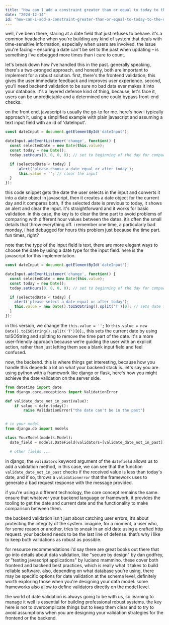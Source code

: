 ```yaml
---
title: "How can I add a constraint greater than or equal to today to the dateType field when a user updates data?"
date: "2024-12-14"
id: "how-can-i-add-a-constraint-greater-than-or-equal-to-today-to-the-datetype-field-when-a-user-updates-data"
---
```


well, i've been there, staring at a date field that just refuses to behave. it's a common headache when you're building any kind of system that deals with time-sensitive information, especially when users are involved. the issue you're facing – ensuring a date can't be set to the past when updating – is something i've debugged more times than i care to count.

let's break down how i've handled this in the past. generally speaking, there's a two-pronged approach, and honestly, both are important to implement for a robust solution. first, there's the frontend validation; this gives the user immediate feedback and improves user experience. second, you'll need backend validation to be sure no bad data ever makes it into your database. it's a layered defense kind of thing, because, let's face it, users can be unpredictable and a determined one could bypass front-end checks.

on the front end, javascript is usually the go-to for me. here's how i typically approach it, using a simplified example with plain javascript and assuming a text input field with an id of 'dateInput'.

```javascript
const dateInput = document.getElementById('dateInput');

dateInput.addEventListener('change', function() {
  const selectedDate = new Date(this.value);
  const today = new Date();
  today.setHours(0, 0, 0, 0); // set to beginning of the day for comparison

  if (selectedDate < today) {
      alert('please choose a date equal or after today');
      this.value = ''; // clear the input
  }
});
```

this code snippet gets the date the user selects in the input and converts it into a date object in javascript, then it creates a date object for the current day and it compares both, if the selected date is previous to today, it shows an alert and clear the input. it's straightforward and it works for basic validation. in this case, the key is to clear the time part to avoid problems of comparing with different hour values between the dates. it’s often the small details that throw everything off. i remember one time, a particularly bad monday, i had debugged for hours this problem just because the time part. fun times, right?

note that the type of the input field is text, there are more elegant ways to choose the date by using a date type for the input field. here is the javascript for this implementation.

```javascript
const dateInput = document.getElementById('dateInput');

dateInput.addEventListener('change', function() {
  const selectedDate = new Date(this.value);
  const today = new Date();
  today.setHours(0, 0, 0, 0); // set to beginning of the day for comparison

  if (selectedDate < today) {
    alert('please select a date equal or after today');
    this.value = new Date().toISOString().split('T')[0]; // sets date to today
  }
});
```

in this version, we change the `this.value = '';` to `this.value = new Date().toISOString().split('T')[0];`, this sets the current date by using toISOString and splitting to remove the time part of the date. it's a more user-friendly approach because we’re guiding the user with an explicit action, rather than just letting them see a blank input field and feel confused.

now, the backend. this is where things get interesting, because how you handle this depends a lot on what your backend stack is. let's say you are using python with a framework like django or flask, here's how you might achieve the date validation on the server side.

```python
from datetime import date
from django.core.exceptions import ValidationError

def validate_date_not_in_past(value):
    if value < date.today():
        raise ValidationError("the date can't be in the past")


# in your model
from django.db import models

class YourModel(models.Model):
  date_field = models.DateField(validators=[validate_date_not_in_past])

  # other fields ...
```

in django, the `validators` keyword argument of the `datefield` allows us to add a validation method, in this case, we can see that the function `validate_date_not_in_past` checks if the received value is less than today's date, and if so, throws a `validationerror` that the framework uses to generate a bad request response with the message provided.

if you're using a different technology, the core concept remains the same. ensure that whatever your backend language or framework, it provides the tooling to get the date and current date and the functionality to make comparison between them.

the backend validation isn't just about catching user errors, it’s about protecting the integrity of the system. imagine, for a moment, a user who, for some reason or another, tries to sneak in an old date using a crafted http request. your backend needs to be the last line of defense. that’s why i like to keep both validations as robust as possible.

for resource recommendations i'd say there are great books out there that go into details about data validation, like "secure by design" by dan godfrey, or "testing javascript applications" by luciano mammino. these cover both frontend and backend best practices, which is really what it takes to build reliable software. also, depending on what database you're using, there may be specific options for date validation at the schema level, definitely worth exploring those when you're designing your data model. some frameworks also allow to define validators directly on the model level.

the world of date validation is always going to be with us, so learning to manage it well is essential for building professional robust systems. the key here is not to overcomplicate things but to keep them clear and to try to avoid assumptions when you are designing your validation strategies for the frontend or the backend.
